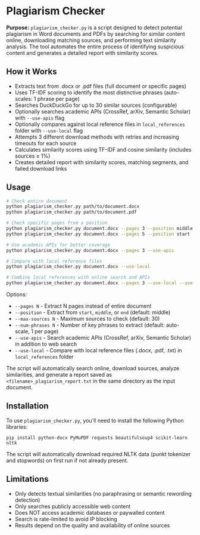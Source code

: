 # Plagiarism Checker

**Purpose:** `plagiarism_checker.py` is a script designed to detect potential plagiarism in Word documents and PDFs by searching for similar content online, downloading matching sources, and performing text similarity analysis. The tool automates the entire process of identifying suspicious content and generates a detailed report with similarity scores.

## How it Works

- Extracts text from .docx or .pdf files (full document or specific pages)
- Uses TF-IDF scoring to identify the most distinctive phrases (auto-scales: 1 phrase per page)
- Searches DuckDuckGo for up to 30 similar sources (configurable)
- Optionally searches academic APIs (CrossRef, arXiv, Semantic Scholar) with `--use-apis` flag
- Optionally compares against local reference files in `local_references` folder with `--use-local` flag
- Attempts 3 different download methods with retries and increasing timeouts for each source
- Calculates similarity scores using TF-IDF and cosine similarity (includes sources ≥ 1%)
- Creates detailed report with similarity scores, matching segments, and failed download links

## Usage

```bash
# Check entire document
python plagiarism_checker.py path/to/document.docx
python plagiarism_checker.py path/to/document.pdf

# Check specific pages from a position
python plagiarism_checker.py document.docx --pages 3 --position middle
python plagiarism_checker.py document.docx --pages 5 --position start

# Use academic APIs for better coverage
python plagiarism_checker.py document.docx --pages 3 --use-apis

# Compare with local reference files
python plagiarism_checker.py document.docx --use-local

# Combine local references with online search and APIs
python plagiarism_checker.py document.docx --pages 3 --use-local --use-apis
```

Options:
- `--pages N` - Extract N pages instead of entire document
- `--position` - Extract from `start`, `middle`, or `end` (default: middle)
- `--max-sources N` - Maximum sources to check (default: 30)
- `--num-phrases N` - Number of key phrases to extract (default: auto-scale, 1 per page)
- `--use-apis` - Search academic APIs (CrossRef, arXiv, Semantic Scholar) in addition to web search
- `--use-local` - Compare with local reference files (.docx, .pdf, .txt) in `local_references` folder

The script will automatically search online, download sources, analyze similarities, and generate a report saved as `<filename>_plagiarism_report.txt` in the same directory as the input document.

## Installation

To use `plagiarism_checker.py`, you'll need to install the following Python libraries:

```
pip install python-docx PyMuPDF requests beautifulsoup4 scikit-learn nltk
```

The script will automatically download required NLTK data (punkt tokenizer and stopwords) on first run if not already present.

## Limitations

- Only detects textual similarities (no paraphrasing or semantic rewording detection)
- Only searches publicly accessible web content
- Does NOT access academic databases or paywalled content
- Search is rate-limited to avoid IP blocking
- Results depend on the quality and availability of online sources